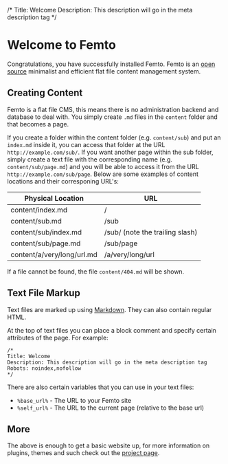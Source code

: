/*
Title: Welcome
Description: This description will go in the meta description tag
*/

Welcome to Femto
================

Congratulations, you have successfully installed Femto. Femto is an
[open source](https://github.com/neckcen/femto) minimalist and efficient flat
file content management system.

Creating Content
----------------
Femto is a flat file CMS, this means there is no administration backend and
database to deal with. You simply create `.md` files in the `content` folder
and that becomes a page.

If you create a folder within the content folder (e.g. `content/sub`) and put
an `index.md` inside it, you can access that folder at the URL
`http://example.com/sub/`. If you want another page within the sub folder,
simply create a text file with the corresponding name (e.g.
`content/sub/page.md`) and you will be able to access it from the URL
`http://example.com/sub/page`. Below are some examples of content
locations and their corresponing URL's:

<table class="width-100 table-striped">
    <thead>
        <tr><th>Physical Location</th><th>URL</th></tr>
    </thead>
    <tbody>
        <tr><td>content/index.md</td><td>/</td></tr>
        <tr><td>content/sub.md</td><td>/sub</td></tr>
        <tr><td>content/sub/index.md</td><td>/sub/ (note the trailing slash)</td></tr>
        <tr><td>content/sub/page.md</td><td>/sub/page</td></tr>
        <tr><td>content/a/very/long/url.md</td><td>/a/very/long/url</td></tr>
    </tbody>
</table>

If a file cannot be found, the file `content/404.md` will be shown.


Text File Markup
----------------
Text files are marked up using
[Markdown](http://daringfireball.net/projects/markdown/syntax). They can also
contain regular HTML.

At the top of text files you can place a block comment and specify certain
attributes of the page. For example:

    /*
    Title: Welcome
    Description: This description will go in the meta description tag
    Robots: noindex,nofollow
    */

There are also certain variables that you can use in your text files:

* <code>&#37;base_url&#37;</code> - The URL to your Femto site
* <code>&#37;self_url&#37;</code> - The URL to the current page (relative to 
the base url)

More
----
The above is enough to get a basic website up, for more information on plugins,
themes and such check out the
[project page](https://github.com/neckcen/femto).
